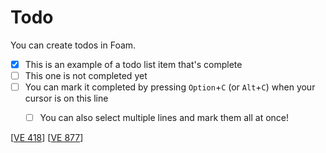 # Todo

You can create todos in Foam.

- [x] This is an example of a todo list item that's complete
- [ ] This one is not completed yet
- [ ] You can mark it completed by pressing `Option`+`C` (or `Alt`+`C`) when your cursor is on this line
  - [ ] You can also select multiple lines and mark them all at once!


[[VE 418]]
[[VE 877]]


[//begin]: # "Autogenerated link references for markdown compatibility"
[VE 418]: <VE 418> "VE 418: GEŠ.GI.A₂!.LA₂"
[VE 877]: <VE 877> "VE 877: {ḪUB2.ḪUB2}"
[//end]: # "Autogenerated link references"